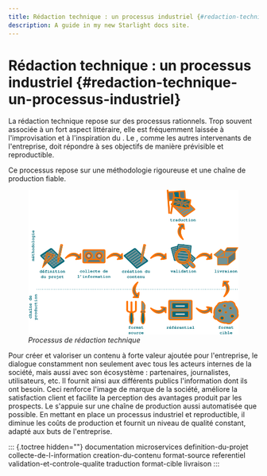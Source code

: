 ```yaml
---
title: Rédaction technique : un processus industriel {#redaction-technique-un-processus-industriel}
description: A guide in my new Starlight docs site.
---
```

# Rédaction technique : un processus industriel {#redaction-technique-un-processus-industriel}

La rédaction technique repose sur des processus rationnels. Trop souvent
associée à un fort aspect littéraire, elle est fréquemment laissée à
l\'improvisation et à l\'inspiration du . Le , comme les autres
intervenants de l\'entreprise, doit répondre à ses objectifs de manière
prévisible et reproductible.

Ce processus repose sur une méthodologie rigoureuse et une chaîne de
production fiable.

<figure>
<img src="graphics/processus.svg" alt="graphics/processus.svg" />
<figcaption><em>Processus de rédaction technique</em></figcaption>
</figure>

Pour créer et valoriser un contenu à forte valeur ajoutée pour
l\'entreprise, le dialogue constamment non seulement avec tous les
acteurs internes de la société, mais aussi avec son écosystème :
partenaires, journalistes, utilisateurs, etc. Il fournit ainsi aux
différents publics l\'information dont ils ont besoin. Ceci renforce
l\'image de marque de la société, améliore la satisfaction client et
facilite la perception des avantages produit par les prospects. Le
s\'appuie sur une chaîne de production aussi automatisée que possible.
En mettant en place un processus industriel et reproductible, il diminue
les coûts de production et fournit un niveau de qualité constant, adapté
aux buts de l\'entreprise.

::: {.toctree hidden=""}
documentation microservices definition-du-projet
collecte-de-l-information creation-du-contenu format-source referentiel
validation-et-controle-qualite traduction format-cible livraison
:::
